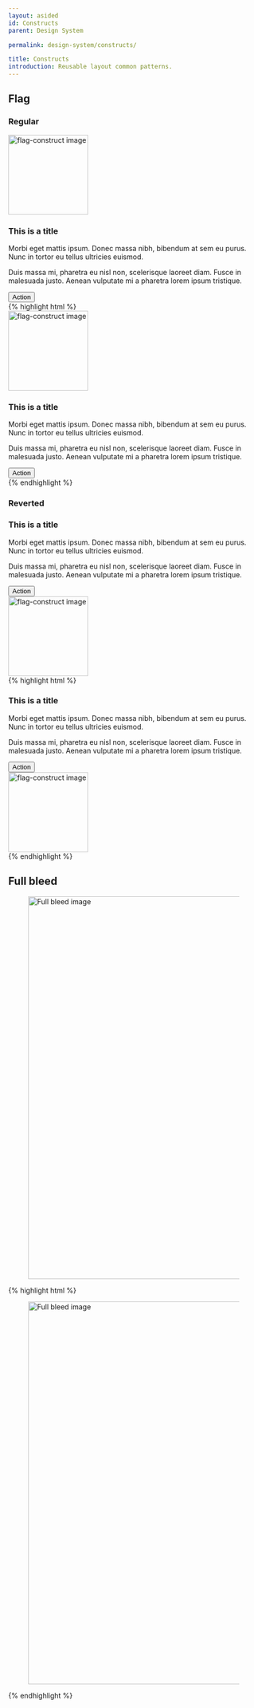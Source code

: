 ```yaml
---
layout: asided
id: Constructs
parent: Design System

permalink: design-system/constructs/

title: Constructs
introduction: Reusable layout common patterns.
---
```


## Flag

### Regular

<div class="docs-example">
  <article class="flag-construct flag-construct--align-top">
    <div class="flag-construct__media">
      <img alt="flag-construct image" width="160" height="160" src="https://placebear.com/g/320/320" />
    </div>
    <div class="flag-construct__body">
      <h3>This is a title</h3>
      <p>Morbi eget mattis ipsum. Donec massa nibh, bibendum at sem eu purus. Nunc in tortor eu tellus ultricies euismod.</p>
      <p>Duis massa mi, pharetra eu nisl non, scelerisque laoreet diam. Fusce in malesuada justo. Aenean vulputate mi a pharetra lorem ipsum tristique.</p>
      <button class="button button--achromic" type="button"><span>Action</span></button>
    </div>
  </article>

  <div class="docs-example__inset">
{% highlight html %}
<article class="flag-construct flag-construct--align-top">
  <div class="flag-construct__media">
    <img alt="flag-construct image" width="160" height="160" src="https://placebear.com/g/320/320" />
  </div>
  <div class="flag-construct__body">
    <h3>This is a title</h3>
    <p>Morbi eget mattis ipsum. Donec massa nibh, bibendum at sem eu purus. Nunc in tortor eu tellus ultricies euismod.</p>
    <p>Duis massa mi, pharetra eu nisl non, scelerisque laoreet diam. Fusce in malesuada justo. Aenean vulputate mi a pharetra lorem ipsum tristique.</p>
    <button class="button button--achromic" type="button"><span>Action</span></button>
  </div>
</article>
{% endhighlight %}         
  </div>
</div>

### Reverted

<div class="docs-example">
  <article class="flag-construct flag-construct--align-top">
    <div class="flag-construct__body">
      <h3>This is a title</h3>
      <p>Morbi eget mattis ipsum. Donec massa nibh, bibendum at sem eu purus. Nunc in tortor eu tellus ultricies euismod.</p>
      <p>Duis massa mi, pharetra eu nisl non, scelerisque laoreet diam. Fusce in malesuada justo. Aenean vulputate mi a pharetra lorem ipsum tristique.</p>
      <button class="button button--achromic" type="button"><span>Action</span></button>
    </div>
    <div class="flag-construct__media">
      <img alt="flag-construct image" width="160" height="160" src="https://placebear.com/g/320/320" />
    </div>
  </article>

  <div class="docs-example__inset">
{% highlight html %}
<article class="flag-construct flag-construct--align-top">
  <div class="flag-construct__body">
    <h3>This is a title</h3>
    <p>Morbi eget mattis ipsum. Donec massa nibh, bibendum at sem eu purus. Nunc in tortor eu tellus ultricies euismod.</p>
    <p>Duis massa mi, pharetra eu nisl non, scelerisque laoreet diam. Fusce in malesuada justo. Aenean vulputate mi a pharetra lorem ipsum tristique.</p>
    <button class="button button--achromic" type="button"><span>Action</span></button>
  </div>
  <div class="flag-construct__media">
    <img alt="flag-construct image" width="160" height="160" src="https://placebear.com/g/320/320" />
  </div>
</article>
{% endhighlight %}                  
  </div>
</div>

## Full bleed

<div class="docs-example docs-example--clipped">
  <figure class="bleed-full">
    <img class="image-full" width="2560" height="768" alt="Full bleed image" src="https://placebear.com/g/5120/1536" />
  </figure>

  <div class="docs-example__inset">
{% highlight html %}
<figure class="bleed-full">
  <img class="image-full" width="2560" height="768" alt="Full bleed image" src="https://placebear.com/g/5120/1536" />
</figure>
{% endhighlight %}                  
  </div>
</div>